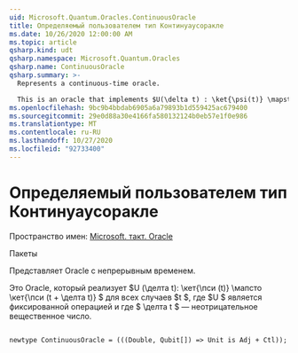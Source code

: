 ```yaml
---
uid: Microsoft.Quantum.Oracles.ContinuousOracle
title: Определяемый пользователем тип Континуаусоракле
ms.date: 10/26/2020 12:00:00 AM
ms.topic: article
qsharp.kind: udt
qsharp.namespace: Microsoft.Quantum.Oracles
qsharp.name: ContinuousOracle
qsharp.summary: >-
  Represents a continuous-time oracle.

  This is an oracle that implements $U(\delta t) : \ket{\psi(t)} \mapsto \ket{\psi(t + \delta t)}$ for all times $t$, where $U$ is a fixed operation, and where $\delta t$ is a non-negative real number.
ms.openlocfilehash: 9bc9b4bbdab6905a6a79893b1d559425ac679400
ms.sourcegitcommit: 29e0d88a30e4166fa580132124b0eb57e1f0e986
ms.translationtype: MT
ms.contentlocale: ru-RU
ms.lasthandoff: 10/27/2020
ms.locfileid: "92733400"
---
```

# <a name="continuousoracle-user-defined-type"></a>Определяемый пользователем тип Континуаусоракле

Пространство имен: [Microsoft. такт. Oracle](xref:Microsoft.Quantum.Oracles)

Пакеты [](https://nuget.org/packages/)


Представляет Oracle с непрерывным временем.

Это Oracle, который реализует $U (\делта t): \кет{\пси (t)} \мапсто \кет{\пси (t + \делта t)} $ для всех случаев $t $, где $U $ является фиксированной операцией и где $ \делта t $ — неотрицательное вещественное число.

```qsharp

newtype ContinuousOracle = (((Double, Qubit[]) => Unit is Adj + Ctl));
```

